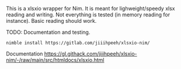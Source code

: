 This is a xlsxio wrapper  for Nim. It is meant for lighweight/speedy xlsx reading and writing. Not everything is tested (in memory reading for instance). Basic reading should work.

TODO: Documentation and testing.
```
nimble install https://gitlab.com/jiiihpeeh/xlsxio-nim/
```
Documentation
https://gl.githack.com/jiiihpeeh/xlsxio-nim/-/raw/main/src/htmldocs/xlsxio.html

